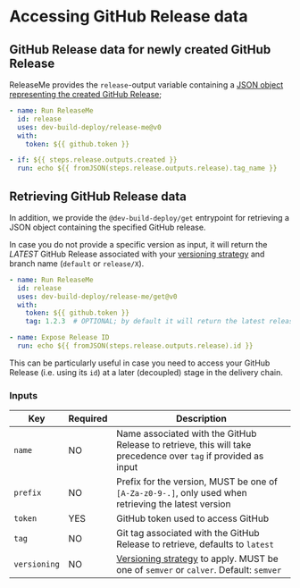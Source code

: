<!--
SPDX-FileCopyrightText: 2023 Kevin de Jong <monkaii@hotmail.com>
SPDX-License-Identifier: MIT
-->

# Accessing GitHub Release data

## GitHub Release data for newly created GitHub Release

ReleaseMe provides the `release`-output variable containing a [JSON object representing the created GitHub Release](https://docs.github.com/en/rest/releases/releases?apiVersion%253D2022-11-28#get-a-release);

```yaml
- name: Run ReleaseMe
  id: release
  uses: dev-build-deploy/release-me@v0
  with:
    token: ${{ github.token }}

- if: ${{ steps.release.outputs.created }}
  run: echo ${{ fromJSON(steps.release.outputs.release).tag_name }}
```

## Retrieving GitHub Release data

In addition, we provide the `@dev-build-deploy/get` entrypoint for retrieving a JSON object containing the specified GitHub release.

In case you do not provide a specific version as input, it will return the *LATEST* GitHub Release associated with your [versioning strategy](versioning-strategies.md) and branch name (`default` or `release/X`).

```yaml
- name: Run ReleaseMe
  id: release
  uses: dev-build-deploy/release-me/get@v0
  with:
    token: ${{ github.token }}
    tag: 1.2.3  # OPTIONAL; by default it will return the latest release created by ReleaseMe

- name: Expose Release ID
  run: echo ${{ fromJSON(steps.release.outputs.release).id }}
```

This can be particularly useful in case you need to access your GitHub Release (i.e. using its `id`) at a later (decoupled) stage in the delivery chain.

### Inputs

| Key | Required | Description |
| --- | --- | --- |
| `name` | NO | Name associated with the GitHub Release to retrieve, this will take precedence over `tag` if provided as input |
| `prefix` | NO | Prefix for the version, MUST be one of `[A-Za-z0-9-.]`, only used when retrieving the latest version |
| `token` | YES | GitHub token used to access GitHub |
| `tag` | NO | Git tag associated with the GitHub Release to retrieve, defaults to `latest` |
| `versioning` | NO | [Versioning strategy](#versioning-strategies) to apply. MUST be one of `semver` or `calver`. Default: `semver` |
